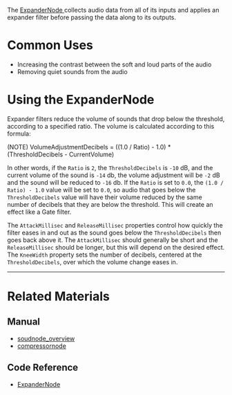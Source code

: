 The [ ExpanderNode ](https://github.com/ArendDanielek/ZeroDocsTest/blob/master/code_reference/class_reference/expandernode.markdown) collects audio data from all of its inputs and applies an expander filter before passing the data along to its outputs. 

 # Common Uses

- Increasing the contrast between the soft and loud parts of the audio
- Removing quiet sounds from the audio

 # Using the ExpanderNode 

Expander filters reduce the volume of sounds that drop below the threshold, according to a specified ratio. The volume is calculated according to this formula:

(NOTE) VolumeAdjustmentDecibels = ((1.0 / Ratio) - 1.0) * (ThresholdDecibels - CurrentVolume)

In other words, if the `Ratio` is `2`, the `ThresholdDecibels` is `-10` dB, and the current volume of the sound is `-14` db, the volume adjustment will be `-2` dB and the sound will be reduced to `-16` db.  If the `Ratio` is set to `0.0`, the `(1.0 / Ratio) - 1.0` value will be set to `0.0`, so audio that goes below the `ThresholdDecibels` value will have their volume reduced by the same number of decibels that they are below the threshold. This will create an effect like a Gate filter.

The `AttackMillisec` and `ReleaseMillisec` properties control how quickly the filter eases in and out as the sound goes below the `ThresholdDecibels` then goes back above it. The `AttackMillisec` should generally be short and the `ReleaseMillisec` should be longer, but this will depend on the desired effect. The `KneeWidth` property sets the number of decibels, centered at the `ThresholdDecibels`, over which the volume change eases in. 

---
 # Related Materials
 ## Manual
- [soudnode_overview](https://github.com/ArendDanielek/ZeroDocsTest/blob/master/zero_editor_documentation/zeromanual/audio/soundnode/soudnode_overview.markdown)
- [compressornode](https://github.com/ArendDanielek/ZeroDocsTest/blob/master/zero_editor_documentation/zeromanual/audio/soundnode/compressornode.markdown)

 ## Code Reference
- [ ExpanderNode ](https://github.com/ArendDanielek/ZeroDocsTest/blob/master/code_reference/class_reference/expandernode.markdown) 
  
  
  
  
  
  
  

 